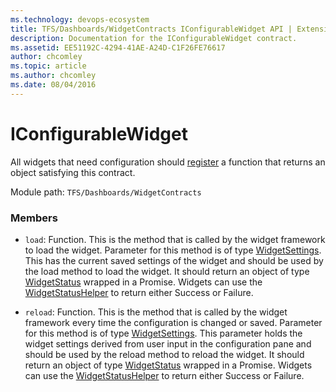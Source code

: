 ```yaml
---
ms.technology: devops-ecosystem
title: TFS/Dashboards/WidgetContracts IConfigurableWidget API | Extensions for Azure DevOps Services
description: Documentation for the IConfigurableWidget contract.
ms.assetid: EE51192C-4294-41AE-A24D-C1F26FE76617
author: chcomley
ms.topic: article
ms.author: chcomley
ms.date: 08/04/2016
---
```


# IConfigurableWidget

All widgets that need configuration should [register](../../../../core-sdk.md#method_register) a function that returns an object satisfying this contract.

Module path: `TFS/Dashboards/WidgetContracts`

### Members

* `load`: Function. This is the method that is called by the widget framework to load the widget. Parameter for this method is of type [WidgetSettings](./WidgetSettings.md). 
This has the current saved settings of the widget and should be used by the load method to load the widget.
It should return an object of type [WidgetStatus](./WidgetStatus.md) wrapped in a Promise. Widgets can use the [WidgetStatusHelper](./WidgetStatusHelper.md) to return either Success or Failure.

* `reload`: Function. This is the method that is called by the widget framework every time the configuration is changed or saved. Parameter for this method is of type [WidgetSettings](./WidgetSettings.md). 
This parameter holds the widget settings derived from user input in the configuration pane and should be used by the reload method to reload the widget.
It should return an object of type [WidgetStatus](./WidgetStatus.md) wrapped in a Promise. Widgets can use the [WidgetStatusHelper](./WidgetStatusHelper.md) to return either Success or Failure.

